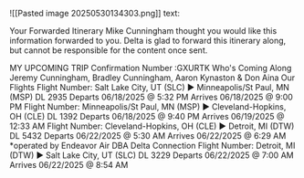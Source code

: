 ![[Pasted image 20250530134303.png]]
text:





Your Forwarded Itinerary
Mike Cunningham thought you would like this information forwarded to you. Delta is glad to forward this itinerary along, but cannot be responsible for the content once sent.



MY UPCOMING TRIP	Confirmation Number :GXURTK
Who's Coming Along
Jeremy Cunningham, Bradley Cunningham, Aaron Kynaston & Don Aina
 Our Flights
Flight Number:
Salt Lake City, UT (SLC)
►
Minneapolis/St
 Paul, MN (MSP)
DL 2935
Departs
06/18/2025
 @ 5:32 PM
Arrives
06/18/2025 @ 9:00 PM
Flight
 Number:
Minneapolis/St Paul, MN (MSP)
►
Cleveland-Hopkins,
 OH (CLE)
DL 1392
Departs
06/18/2025
 @ 9:40 PM
Arrives
06/19/2025 @ 12:33 AM
Flight
 Number:
Cleveland-Hopkins, OH (CLE)
►
Detroit,
 MI (DTW)
DL 5432
Departs
06/22/2025
 @ 5:30 AM
Arrives
06/22/2025 @ 6:29 AM
*operated
 by Endeavor Air DBA Delta Connection
Flight Number:
Detroit,
 MI (DTW)
►
Salt Lake City, UT (SLC)
DL
 3229
Departs
06/22/2025 @ 7:00 AM
Arrives
06/22/2025
 @ 8:54 AM
